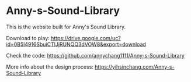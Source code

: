 # Anny-s-Sound-Library

This is the website built for Anny's Sound Library.

Download to play:
https://drive.google.com/uc?id=0B5l4916SbuiCTlJjRUNQQ3dVOW8&export=download

Check the code:
https://github.com/annychang1111/Anny-s-Sound-Library

More info about the design process:
https://yihsinchang.com/Anny-s-Sound-Library
